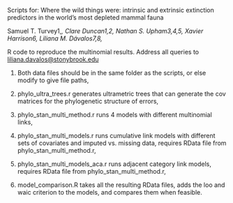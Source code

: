 Scripts for: Where the wild things were: intrinsic and extrinsic extinction predictors in the world’s most depleted mammal fauna

Samuel T. Turvey1,*, Clare Duncan1,2, Nathan S. Upham3,4,5, Xavier Harrison6, Liliana M. Dávalos7,8,*

R code to reproduce the multinomial results. Address all queries to liliana.davalos@stonybrook.edu

1) Both data files should be in the same folder as the scripts, or else modify to give file paths,

2) phylo_ultra_trees.r generates ultrametric trees that can generate the cov matrices for the phylogenetic structure of errors,

3) phylo_stan_multi_method.r runs 4 models with different multinomial links,

4) phylo_stan_multi_models.r runs cumulative link models with different sets of covariates and imputed vs. missing data, requires RData file from phylo_stan_multi_method.r,

5) phylo_stan_multi_models_aca.r runs adjacent category link models, requires RData file from phylo_stan_multi_method.r,

6) model_comparison.R takes all the resulting RData files, adds the loo and waic criterion to the models, and compares them when feasible.